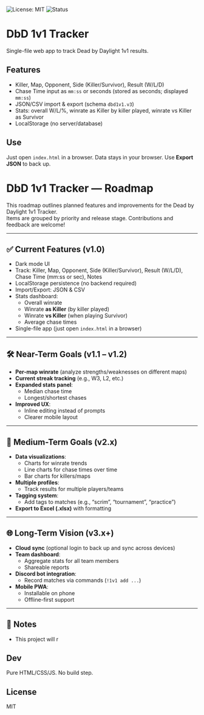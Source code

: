 ![License: MIT](https://img.shields.io/badge/License-MIT-green.svg)
![Status](https://img.shields.io/badge/status-active-success)

# DbD 1v1 Tracker 

Single-file web app to track Dead by Daylight 1v1 results.

## Features
- Killer, Map, Opponent, Side (Killer/Survivor), Result (W/L/D)
- Chase Time input as `mm:ss` or seconds (stored as seconds; displayed `mm:ss`)
- JSON/CSV import & export (schema `dbd1v1.v3`)
- Stats: overall W/L/%, winrate as Killer by killer played, winrate vs Killer as Survivor
- LocalStorage (no server/database)

## Use
Just open `index.html` in a browser. Data stays in your browser. Use **Export JSON** to back up.

# DbD 1v1 Tracker — Roadmap

This roadmap outlines planned features and improvements for the Dead by Daylight 1v1 Tracker.  
Items are grouped by priority and release stage. Contributions and feedback are welcome!

---

## ✅ Current Features (v1.0)
- Dark mode UI
- Track: Killer, Map, Opponent, Side (Killer/Survivor), Result (W/L/D), Chase Time (mm:ss or sec), Notes
- LocalStorage persistence (no backend required)
- Import/Export: JSON & CSV
- Stats dashboard:
  - Overall winrate
  - Winrate **as Killer** (by killer played)
  - Winrate **vs Killer** (when playing Survivor)
  - Average chase times
- Single-file app (just open `index.html` in a browser)

---

## 🛠️ Near-Term Goals (v1.1 – v1.2)
- **Per-map winrate** (analyze strengths/weaknesses on different maps)
- **Current streak tracking** (e.g., W3, L2, etc.)
- **Expanded stats panel**:
  - Median chase time
  - Longest/shortest chases
- **Improved UX**:
  - Inline editing instead of prompts
  - Clearer mobile layout

---

## 🚀 Medium-Term Goals (v2.x)
- **Data visualizations**:
  - Charts for winrate trends
  - Line charts for chase times over time
  - Bar charts for killers/maps
- **Multiple profiles**:
  - Track results for multiple players/teams
- **Tagging system**:
  - Add tags to matches (e.g., “scrim”, “tournament”, “practice”)
- **Export to Excel (.xlsx)** with formatting

---

## 🌐 Long-Term Vision (v3.x+)
- **Cloud sync** (optional login to back up and sync across devices)
- **Team dashboard**:
  - Aggregate stats for all team members
  - Shareable reports
- **Discord bot integration**:
  - Record matches via commands (`!1v1 add ...`)
- **Mobile PWA**:
  - Installable on phone
  - Offline-first support

---

## 📌 Notes
- This project will r

## Dev
Pure HTML/CSS/JS. No build step.

## License
MIT
